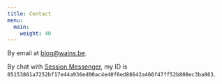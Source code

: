 ```yaml
---
title: Contact
menu:
  main:
    weight: 40
---
```


By email at blog@wains.be.

By chat with [Session Messenger](https://getsession.org), my ID is  `05153861a7252bf17e44a936ed00ac4e40f6ed88642a466f47ff52b808ec3ba863`.
